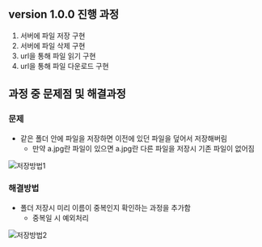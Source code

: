 ## version 1.0.0 진행 과정

1. 서버에 파일 저장 구현
2. 서버에 파일 삭제 구현
3. url을 통해 파일 읽기 구현
4. url을 통해 파일 다운로드 구현


## 과정 중 문제점 및 해결과정

### 문제
- 같은 폴더 안에 파일을 저장하면 이전에 있던 파일을 덮어서 저장해버림
  - 만약 a.jpg란 파일이 있으면 a.jpg란 다른 파일을 저장시 기존 파일이 없어짐
    
![저장방법1](https://github.com/user-attachments/assets/1c385d5f-21a5-4e26-98ee-a87f6d4d344c)

### 해결방법
- 폴더 저장시 미리 이름이 중복인지 확인하는 과정을 추가함
  - 중복일 시 예외처리

![저장방법2](https://github.com/user-attachments/assets/296733b1-10d7-4d65-98f4-722970c7d2da)
